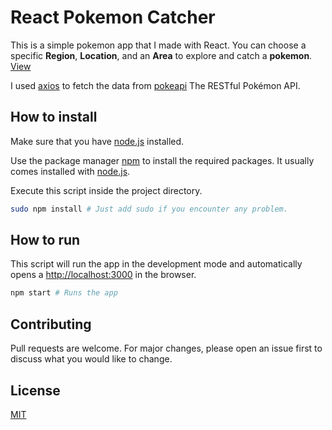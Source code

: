# React Pokemon Catcher

This is a simple pokemon app that I made with React. You can choose a specific **Region**, **Location**, and an **Area** to explore and catch a **pokemon**.
[View](https://reactpokeapi.netlify.com/)

I used [axios](https://www.npmjs.com/package/axios) to fetch the data from [pokeapi](https://pokeapi.co/) The RESTful Pokémon API.

## How to install

Make sure that you have [node.js]() installed.

Use the package manager [npm](https://www.npmjs.com/) to install the required packages. It usually comes installed with [node.js](https://nodejs.org/en/).

Execute this script inside the project directory.

```bash
sudo npm install # Just add sudo if you encounter any problem.
```

## How to run

This script will run the app in the development mode and automatically opens a [http://localhost:3000](http://localhost:3000) in the browser.


```bash
npm start # Runs the app
```

## Contributing
Pull requests are welcome. For major changes, please open an issue first to discuss what you would like to change.


## License
[MIT](https://choosealicense.com/licenses/mit/)
